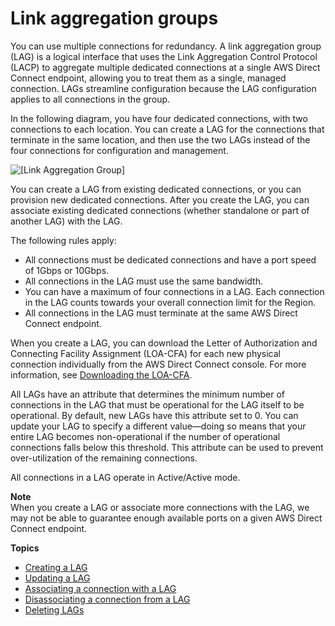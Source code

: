 # Link aggregation groups<a name="lags"></a>

You can use multiple connections for redundancy\. A link aggregation group \(LAG\) is a logical interface that uses the Link Aggregation Control Protocol \(LACP\) to aggregate multiple dedicated connections at a single AWS Direct Connect endpoint, allowing you to treat them as a single, managed connection\. LAGs streamline configuration because the LAG configuration applies to all connections in the group\.

In the following diagram, you have four dedicated connections, with two connections to each location\. You can create a LAG for the connections that terminate in the same location, and then use the two LAGs instead of the four connections for configuration and management\.

![\[Link Aggregation Group\]](http://docs.aws.amazon.com/directconnect/latest/UserGuide/images/LAG_description.png)

You can create a LAG from existing dedicated connections, or you can provision new dedicated connections\. After you create the LAG, you can associate existing dedicated connections \(whether standalone or part of another LAG\) with the LAG\.

The following rules apply:
+ All connections must be dedicated connections and have a port speed of 1Gbps or 10Gbps\.
+ All connections in the LAG must use the same bandwidth\.
+ You can have a maximum of four connections in a LAG\. Each connection in the LAG counts towards your overall connection limit for the Region\.
+ All connections in the LAG must terminate at the same AWS Direct Connect endpoint\. 

When you create a LAG, you can download the Letter of Authorization and Connecting Facility Assignment \(LOA\-CFA\) for each new physical connection individually from the AWS Direct Connect console\. For more information, see [Downloading the LOA\-CFA](create-connection.md#create-connection-loa-cfa)\.

All LAGs have an attribute that determines the minimum number of connections in the LAG that must be operational for the LAG itself to be operational\. By default, new LAGs have this attribute set to 0\. You can update your LAG to specify a different value—doing so means that your entire LAG becomes non\-operational if the number of operational connections falls below this threshold\. This attribute can be used to prevent over\-utilization of the remaining connections\. 

All connections in a LAG operate in Active/Active mode\. 

**Note**  
When you create a LAG or associate more connections with the LAG, we may not be able to guarantee enough available ports on a given AWS Direct Connect endpoint\. 

**Topics**
+ [Creating a LAG](create-lag.md)
+ [Updating a LAG](update-lag.md)
+ [Associating a connection with a LAG](associate-connection-with-lag.md)
+ [Disassociating a connection from a LAG](disassociate-connection-from-lag.md)
+ [Deleting LAGs](delete-lag.md)